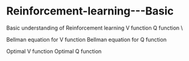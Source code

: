 # Reinforcement-learning---Basic
Basic understanding of Reinforcement learning
V function
Q function \\

Bellman equation for V function
Bellman equation for Q function

Optimal V function
Optimal Q function
